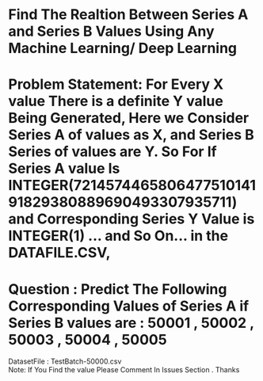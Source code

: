 # Find The Realtion Between Series A and Series B Values Using Any Machine Learning/ Deep Learning  
# Problem Statement: For Every X value There is a definite Y value Being Generated, Here we Consider Series A  of values as X, and Series B Series of values are Y. So For If Series A value Is INTEGER(721457446580647751014191829380889690493307935711) and Corresponding Series Y Value is INTEGER(1) ... and So On... in the DATAFILE.CSV, 
# Question : Predict The Following Corresponding Values of Series A if Series B values are : 50001 , 50002 , 50003 , 50004 , 50005
DatasetFile : TestBatch-50000.csv\
Note: If You Find the value Please Comment In Issues Section . Thanks

